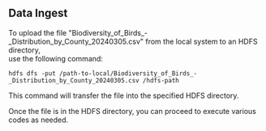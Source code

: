 ## Data Ingest

To upload the file "Biodiversity_of_Birds_-_Distribution_by_County_20240305.csv" from the local system to an HDFS directory, <br>
use the following command:<br>

`hdfs dfs -put /path-to-local/Biodiversity_of_Birds_-_Distribution_by_County_20240305.csv /hdfs-path`

This command will transfer the file into the specified HDFS directory.<br>

Once the file is in the HDFS directory, you can proceed to execute various codes as needed.<br>